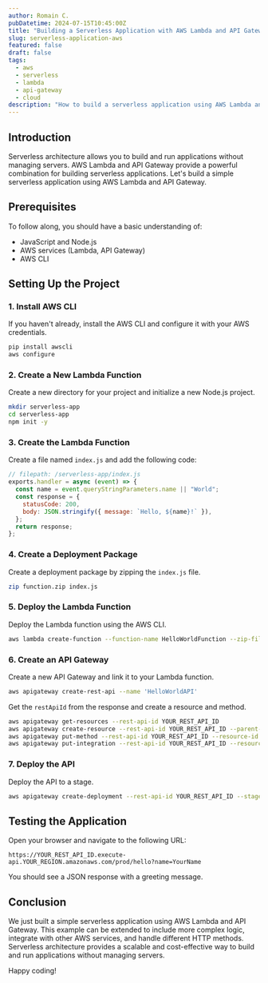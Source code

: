 ```yaml
---
author: Romain C.
pubDatetime: 2024-07-15T10:45:00Z
title: "Building a Serverless Application with AWS Lambda and API Gateway"
slug: serverless-application-aws
featured: false
draft: false
tags:
  - aws
  - serverless
  - lambda
  - api-gateway
  - cloud
description: "How to build a serverless application using AWS Lambda and API Gateway"
---
```


## Introduction

Serverless architecture allows you to build and run applications without managing servers. AWS Lambda and API Gateway provide a powerful combination for building serverless applications. Let's build a simple serverless application using AWS Lambda and API Gateway.

## Prerequisites

To follow along, you should have a basic understanding of:

- JavaScript and Node.js
- AWS services (Lambda, API Gateway)
- AWS CLI

## Setting Up the Project

### 1. Install AWS CLI

If you haven't already, install the AWS CLI and configure it with your AWS credentials.

```sh
pip install awscli
aws configure
```

### 2. Create a New Lambda Function

Create a new directory for your project and initialize a new Node.js project.

```sh
mkdir serverless-app
cd serverless-app
npm init -y
```

### 3. Create the Lambda Function

Create a file named `index.js` and add the following code:

```javascript
// filepath: /serverless-app/index.js
exports.handler = async (event) => {
  const name = event.queryStringParameters.name || "World";
  const response = {
    statusCode: 200,
    body: JSON.stringify({ message: `Hello, ${name}!` }),
  };
  return response;
};
```

### 4. Create a Deployment Package

Create a deployment package by zipping the `index.js` file.

```sh
zip function.zip index.js
```

### 5. Deploy the Lambda Function

Deploy the Lambda function using the AWS CLI.

```sh
aws lambda create-function --function-name HelloWorldFunction --zip-file fileb://function.zip --handler index.handler --runtime nodejs14.x --role arn:aws:iam::YOUR_ACCOUNT_ID:role/YOUR_ROLE_NAME
```

### 6. Create an API Gateway

Create a new API Gateway and link it to your Lambda function.

```sh
aws apigateway create-rest-api --name 'HelloWorldAPI'
```

Get the `restApiId` from the response and create a resource and method.

```sh
aws apigateway get-resources --rest-api-id YOUR_REST_API_ID
aws apigateway create-resource --rest-api-id YOUR_REST_API_ID --parent-id YOUR_PARENT_ID --path-part hello
aws apigateway put-method --rest-api-id YOUR_REST_API_ID --resource-id YOUR_RESOURCE_ID --http-method GET --authorization-type "NONE"
aws apigateway put-integration --rest-api-id YOUR_REST_API_ID --resource-id YOUR_RESOURCE_ID --http-method GET --type AWS_PROXY --integration-http-method POST --uri arn:aws:apigateway:YOUR_REGION:lambda:path/2015-03-31/functions/arn:aws:lambda:YOUR_REGION:YOUR_ACCOUNT_ID:function:HelloWorldFunction/invocations
```

### 7. Deploy the API

Deploy the API to a stage.

```sh
aws apigateway create-deployment --rest-api-id YOUR_REST_API_ID --stage-name prod
```

## Testing the Application

Open your browser and navigate to the following URL:

```
https://YOUR_REST_API_ID.execute-api.YOUR_REGION.amazonaws.com/prod/hello?name=YourName
```

You should see a JSON response with a greeting message.

## Conclusion

We just built a simple serverless application using AWS Lambda and API Gateway. This example can be extended to include more complex logic, integrate with other AWS services, and handle different HTTP methods. Serverless architecture provides a scalable and cost-effective way to build and run applications without managing servers.

Happy coding!
